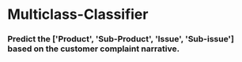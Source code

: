 # Multiclass-Classifier
### Predict the ['Product', 'Sub-Product', 'Issue', 'Sub-issue'] based on the customer complaint narrative.
